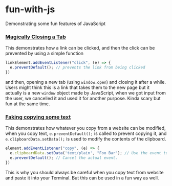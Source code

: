 # fun-with-js
Demonstrating some fun features of JavaScript

### [Magically Closing a Tab](https://chiroyce1.github.io/fun-with-js/close-tab/)
This demonstrates how a link can be clicked, and then the click can be prevented by using a simple function
```js
linkElement.addEventListener("click", (e) => {
  e.preventDefault(); // prevents the link from being clicked
})
```
and then, opening a new tab (using `window.open`) and closing it after a while. Users might think this is a link that takes them to the new page but it actually is a new `window` object made by JavaScript, when we got input from the user, we cancelled it and used it for another purpose. Kinda scary but fun at the same time.


### [Faking copying some text](https://chiroyce1.github.io/fun-with-js/fake-copy/)
This demonstrates how whatever you copy from a website can be modified, when you copy text, `e.preventDefault();` is called to prevent copying it, and `e.clipboardData.setData();` is used to modify the contents of the clipboard. 
```js
element.addEventListener("copy", (e) => {
  e.clipboardData.setData('text/plain', "Foo Bar"); // Use the event to copy something into the users clipboard
  e.preventDefault(); // Cancel the actual event.
})
```
This is why you should always be careful when you copy text from website and paste it into your Terminal. But this can be used in a fun way as well.
